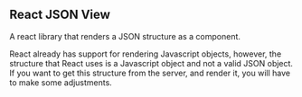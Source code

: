 React JSON View
---

A react library that renders a JSON structure as a component.

React already has support for rendering Javascript objects, however, the structure that React uses is a Javascript object and not a valid JSON object.
If you want to get this structure from the server, and render it, you will have to make some adjustments.
